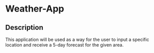 # Weather-App

## Description

This application will be used as a way for the user to input a specific location and receive a 5-day forecast for the given area.
